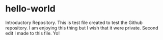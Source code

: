 # hello-world
Introductory Repository.
This is test file created to test the Github repository.
I am enjoying this thing but I wish that it were private. 
Second edit I made to this file. Yo!
